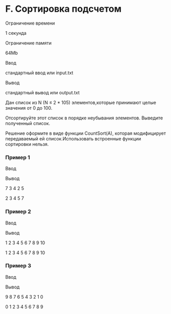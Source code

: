 F. Сортировка подсчетом
=======================

Ограничение времени

1 секунда

Ограничение памяти

64Mb

Ввод

стандартный ввод или input.txt

Вывод

стандартный вывод или output.txt

Дан список из N (N ≤ 2 \* 105) элементов,которые принимают целые значения от 0 до 100.

Отсортируйте этот список в порядке неубывания элементов. Выведите полученный список.

Решение оформите в виде функции CountSort(A), которая модифицирует передаваемый ей список.Использовать встроенные функции сортировки нельзя.

### Пример 1

Ввод

Вывод

7 3 4 2 5

2 3 4 5 7

### Пример 2

Ввод

Вывод

1 2 3 4 5 6 7 8 9 10

1 2 3 4 5 6 7 8 9 10

### Пример 3

Ввод

Вывод

9 8 7 6 5 4 3 2 1 0

0 1 2 3 4 5 6 7 8 9